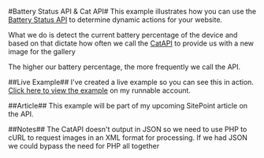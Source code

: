 #Battery Status API & Cat API#
This example illustrates how you can use the [Battery Status API](https://developer.mozilla.org/en/docs/Web/API/Battery_Status_API) to determine dynamic actions for your website.

What we do is detect the current battery percentage of the device and based on that dictate how often we call the [CatAPI](http://thecatapi.com/) to provide us with a new image for the gallery

The higher our battery percentage, the more frequently we call the API.

##Live Example##
I've created a live example so you can see this in action.[ Click here to view the example](http://code.runnable.com/VkgLTxB8kPFJTJ5f/output) on my runnable account. 

##Article##
This example will be part of my upcoming SitePoint article on the API. 

##Notes##
The CatAPI doesn't output in JSON so we need to use PHP to cURL to request images in an XML format for processing. If we had JSON we could bypass the need for PHP all together


